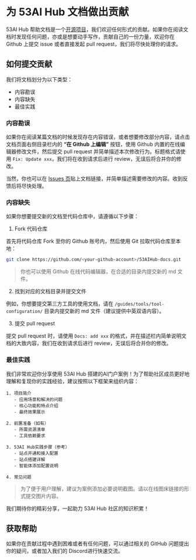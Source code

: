 # 为 53AI Hub 文档做出贡献

53AI Hub 帮助文档是一个[开源项目](https://github.com/53ai/53aihub-docs)，我们欢迎任何形式的贡献。如果你在阅读文档时发现任何问题，亦或是想要动手写作，贡献自己的一份力量，欢迎你在 Github 上提交 issue 或者直接发起 pull request，我们将尽快处理你的请求。

## 如何提交贡献

我们将文档划分为以下类型：

* 内容勘误
* 内容缺失
* 最佳实践

### 内容勘误

如果你在阅读某篇文档的时候发现存在内容错误，或者想要修改部分内容，请点击文档页面右侧目录栏内的 **“在 Github 上编辑”** 按钮，使用 Github 内置的在线编辑器修改文件，然后提交 pull request 并简单描述本次修改行为。标题格式请使用 `Fix: Update xxx`，我们将在收到请求后进行 review，无误后将合并你的修改。

当然，你也可以在 [Issues 页](https://github.com/53AI/53AIHub-docs/issues)贴上文档链接，并简单描述需要修改的内容。收到反馈后将尽快处理。

### 内容缺失

如果你想要提交新的文档至代码仓库中，请遵循以下步骤：

1. Fork 代码仓库

首先将代码仓库 Fork 至你的 Github 账号内，然后使用 Git 拉取代码仓库至本地：

```bash
git clone https://github.com/<your-github-account>/53AIHub-docs.git
```

> 你也可以使用 Github 在线代码编辑器，在合适的目录内提交新的 md 文件。

2. 找到对应的文档目录并提交文件

例如，你想要提交第三方工具的使用文档，请在 `/guides/tools/tool-configuration/` 目录内提交新的 md 文件（建议提供中英双语内容）。

3. 提交 pull request

提交 pull request 时，请使用 `Docs: add xxx` 的格式，并在描述栏内简单说明文档的大致内容，我们在收到请求后进行 review，无误后将合并你的修改。

### 最佳实践

我们非常欢迎你分享使用 53AI Hub 搭建的AI门户案例！为了帮助社区成员更好地理解和复现你的实践经验，建议按照以下框架来组织内容：

```text
1. 项目简介
   - 应用场景和解决的问题
   - 核心功能和特点介绍
   - 最终效果展示

2. 前置准备（如有）
   - 所需资源清单
   - 工具依赖要求

3. 53AI Hub实践步骤（参考）
   - 站点开通和接入配置
   - 站点搭建详解
   - 智能体添加配置说明

4. 常见问题
```

> 为了便于用户理解，建议为案例添加必要说明截图。请以在线图床链接的形式提交图片内容。

我们期待你的精彩分享，一起助力 53AI Hub 社区的知识积累！

## 获取帮助

如果你在贡献过程中遇到困难或者有任何问题，可以通过相关的 GitHub 问题提出你的疑问，或者加入我们的 Discord进行快速交流。


